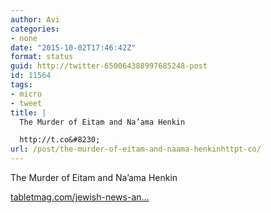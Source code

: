 ```yaml
---
author: Avi
categories:
- none
date: "2015-10-02T17:46:42Z"
format: status
guid: http://twitter-650064388997685248-post
id: 11564
tags:
- micro
- tweet
title: |
  The Murder of Eitam and Na’ama Henkin

  http://t.co&#8230;
url: /post/the-murder-of-eitam-and-naama-henkinhttpt-co/
---
```

The Murder of Eitam and Na’ama Henkin

[tabletmag.com/jewish-news-an…](http://www.tabletmag.com/jewish-news-and-politics/193944/eitam-and-naama-henkin)